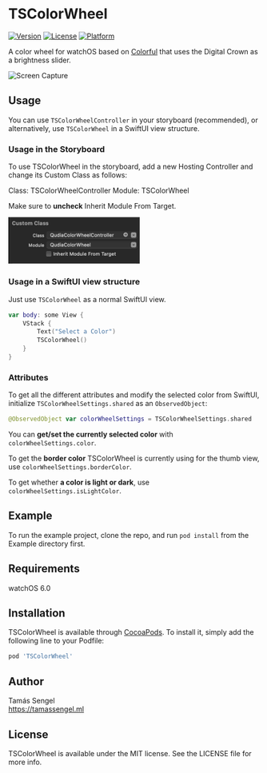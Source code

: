 # TSColorWheel

[![Version](https://img.shields.io/cocoapods/v/TSColorWheel.svg?style=flat)](https://cocoapods.org/pods/TSColorWheel)
[![License](https://img.shields.io/cocoapods/l/TSColorWheel.svg?style=flat)](https://cocoapods.org/pods/TSColorWheel)
[![Platform](https://img.shields.io/cocoapods/p/TSColorWheel.svg?style=flat)](https://cocoapods.org/pods/TSColorWheel)

A color wheel for watchOS based on [Colorful](https://github.com/hayashi311/Color-Picker-for-iOS) that uses the Digital Crown as a brightness slider.

<img src="https://raw.githubusercontent.com/tamassengel/TSColorWheel/master/readme_images/capture.gif" alt="Screen Capture" width="180">

## Usage

You can use `TSColorWheelController` in your storyboard (recommended), or alternatively, use `TSColorWheel` in a SwiftUI view structure.

### Usage in the Storyboard

To use TSColorWheel in the storyboard, add a new Hosting Controller and change its Custom Class as follows:

Class: TSColorWheelController
Module: TSColorWheel

Make sure to **uncheck** Inherit Module From Target.

<img src="https://raw.githubusercontent.com/tamassengel/TSColorWheel/master/readme_images/storyboard_custom_class.png" alt="Screen Capture" width="263">

### Usage in a SwiftUI view structure

Just use  `TSColorWheel` as a normal SwiftUI view.

```swift
var body: some View {
    VStack {
        Text("Select a Color")
        TSColorWheel()
    }
}
```

### Attributes

To get all the different attributes and modify the selected color from SwiftUI, initialize `TSColorWheelSettings.shared` as an `ObservedObject`:

```swift
@ObservedObject var colorWheelSettings = TSColorWheelSettings.shared
```

You can **get/set the currently selected color** with `colorWheelSettings.color`.

To get the **border color** TSColorWheel is currently using for the thumb view, use `colorWheelSettings.borderColor`.

To get whether **a color is light or dark**, use `colorWheelSettings.isLightColor`.

## Example

To run the example project, clone the repo, and run `pod install` from the Example directory first.

## Requirements

watchOS 6.0

## Installation

TSColorWheel is available through [CocoaPods](https://cocoapods.org). To install it, simply add the following line to your Podfile:

```ruby
pod 'TSColorWheel'
```

## Author

Tamás Sengel  
https://tamassengel.ml

## License

TSColorWheel is available under the MIT license. See the LICENSE file for more info.

